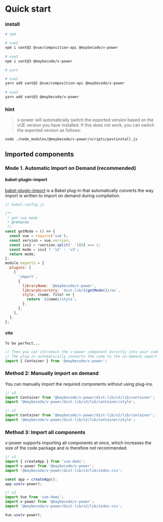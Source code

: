 # Quick start

### install

```bash
# npm

# vue2
npm i vant@2 @vue/composition-api @maybecode/v-power 
 
# vue3 
npm i vant@3 @maybecode/v-power

```

```bash
# yarn

# vue2
yarn add vant@2 @vue/composition-api @maybecode/v-power
 
# vue3 
yarn add vant@3 @maybecode/v-power

```

### hint

> v-power will automatically switch the exported version based on the vUE version you have installed. If this does not work, you can switch the exported version as follows:

```
node ./node_modules/@maybecode/v-power/scripts/postinstall.js
```

## Imported components

### Mode 1. Automatic Import on Demand (recommended)

#### babel-plugin-import

[babel-plugin-import](https://github.com/ant-design/babel-plugin-import) is a Babel plug-in that automatically converts the way import is written to import on demand during compilation.

```js
// babel.config.js

/**
 * get vue mode
 * @returns
 */
const getMode = () => {
  const vue = require('vue');
  const version = vue.version;
  const isv2 = +version.split('.')[0] === 2;
  const mode = isv2 ? 'v2' : 'v3';
  return mode;
};
module.exports = {
  plugins: [
    [
      'import',
      {
        libraryName: '@maybecode/v-power',
        libraryDirectory: `dist-lib/${getMode()}/es`,
        style: (name, file) => {
          return `${name}/style`;
        },
      },
    ],
  ],
};

```

#### vite

```
To be perfect...
```

```js
// Then you can introduce the v-power component directly into your code
// The plug-in automatically converts the code to the on-demand import form of method 2
import { Container } from '@maybecode/v-power';
```

### Method 2: Manually import on demand

You can manually import the required components without using plug-ins.

```js
// v3
import Container from '@maybecode/v-power/dist-lib/v3/lib/container';
import '@maybecode/v-power/dist-lib/v3/lib/container/style';
```

```js
// v2
import Container from '@maybecode/v-power/dist-lib/v2/lib/container';
import '@maybecode/v-power/dist-lib/v2/lib/container/style';
```

### Method 3: Import all components

v-power supports importing all components at once, which increases the size of the code package and is therefore not recommended.

```js
// v3
import { createApp } from 'vue-demi';
import v-power from '@maybecode/v-power';
import '@maybecode/v-power/dist-lib/v3/lib/index.css';

const app = createApp();
app.use(v-power);
```

```js
// v2
import Vue from 'vue-demi';
import v-power from '@maybecode/v-power';
import '@maybecode/v-power/dist-lib/v2/lib/index.css';

Vue.use(v-power);
```
